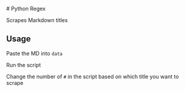 # Python Regex

Scrapes Markdown titles

## Usage

Paste the MD into `data`

Run the script

Change the number of `#` in the script based on which title you want to scrape